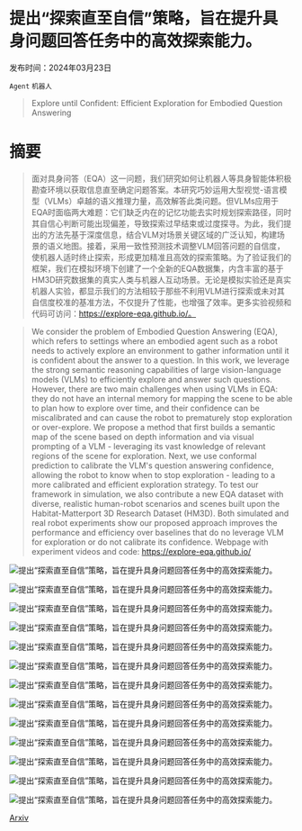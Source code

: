 # 提出“探索直至自信”策略，旨在提升具身问题回答任务中的高效探索能力。

发布时间：2024年03月23日

`Agent` `机器人`

> Explore until Confident: Efficient Exploration for Embodied Question Answering

# 摘要

> 面对具身问答（EQA）这一问题，我们研究如何让机器人等具身智能体积极勘查环境以获取信息直至确定问题答案。本研究巧妙运用大型视觉-语言模型（VLMs）卓越的语义推理力量，高效解答此类问题。但VLMs应用于EQA时面临两大难题：它们缺乏内在的记忆功能去实时规划探索路径，同时其自信心判断可能出现偏差，导致探索过早结束或过度探寻。为此，我们提出的方法先基于深度信息，结合VLM对场景关键区域的广泛认知，构建场景的语义地图。接着，采用一致性预测技术调整VLM回答问题的自信度，使机器人适时终止探索，形成更加精准且高效的探索策略。为了验证我们的框架，我们在模拟环境下创建了一个全新的EQA数据集，内含丰富的基于HM3D研究数据集的真实人类与机器人互动场景。无论是模拟实验还是真实机器人实验，都显示我们的方法相较于那些不利用VLM进行探索或未对其自信度校准的基准方法，不仅提升了性能，也增强了效率。更多实验视频和代码可访问：https://explore-eqa.github.io/。

> We consider the problem of Embodied Question Answering (EQA), which refers to settings where an embodied agent such as a robot needs to actively explore an environment to gather information until it is confident about the answer to a question. In this work, we leverage the strong semantic reasoning capabilities of large vision-language models (VLMs) to efficiently explore and answer such questions. However, there are two main challenges when using VLMs in EQA: they do not have an internal memory for mapping the scene to be able to plan how to explore over time, and their confidence can be miscalibrated and can cause the robot to prematurely stop exploration or over-explore. We propose a method that first builds a semantic map of the scene based on depth information and via visual prompting of a VLM - leveraging its vast knowledge of relevant regions of the scene for exploration. Next, we use conformal prediction to calibrate the VLM's question answering confidence, allowing the robot to know when to stop exploration - leading to a more calibrated and efficient exploration strategy. To test our framework in simulation, we also contribute a new EQA dataset with diverse, realistic human-robot scenarios and scenes built upon the Habitat-Matterport 3D Research Dataset (HM3D). Both simulated and real robot experiments show our proposed approach improves the performance and efficiency over baselines that do no leverage VLM for exploration or do not calibrate its confidence. Webpage with experiment videos and code: https://explore-eqa.github.io/

![提出“探索直至自信”策略，旨在提升具身问题回答任务中的高效探索能力。](../../../paper_images/2403.15941/x1.png)

![提出“探索直至自信”策略，旨在提升具身问题回答任务中的高效探索能力。](../../../paper_images/2403.15941/x2.png)

![提出“探索直至自信”策略，旨在提升具身问题回答任务中的高效探索能力。](../../../paper_images/2403.15941/x3.png)

![提出“探索直至自信”策略，旨在提升具身问题回答任务中的高效探索能力。](../../../paper_images/2403.15941/x6.png)

![提出“探索直至自信”策略，旨在提升具身问题回答任务中的高效探索能力。](../../../paper_images/2403.15941/x7.png)

![提出“探索直至自信”策略，旨在提升具身问题回答任务中的高效探索能力。](../../../paper_images/2403.15941/x8.png)

![提出“探索直至自信”策略，旨在提升具身问题回答任务中的高效探索能力。](../../../paper_images/2403.15941/x9.png)

![提出“探索直至自信”策略，旨在提升具身问题回答任务中的高效探索能力。](../../../paper_images/2403.15941/x10.png)

![提出“探索直至自信”策略，旨在提升具身问题回答任务中的高效探索能力。](../../../paper_images/2403.15941/x11.png)

![提出“探索直至自信”策略，旨在提升具身问题回答任务中的高效探索能力。](../../../paper_images/2403.15941/x12.png)

![提出“探索直至自信”策略，旨在提升具身问题回答任务中的高效探索能力。](../../../paper_images/2403.15941/x13.png)

![提出“探索直至自信”策略，旨在提升具身问题回答任务中的高效探索能力。](../../../paper_images/2403.15941/top_relevancy.png)

![提出“探索直至自信”策略，旨在提升具身问题回答任务中的高效探索能力。](../../../paper_images/2403.15941/x14.png)

[Arxiv](https://arxiv.org/abs/2403.15941)